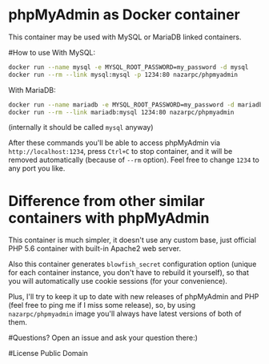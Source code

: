 # phpMyAdmin as Docker container
This container may be used with MySQL or MariaDB linked containers.

#How to use
With MySQL:
```bash
docker run --name mysql -e MYSQL_ROOT_PASSWORD=my_password -d mysql
docker run --rm --link mysql:mysql -p 1234:80 nazarpc/phpmyadmin
```

With MariaDB:
```bash
docker run --name mariadb -e MYSQL_ROOT_PASSWORD=my_password -d mariadb
docker run --rm --link mariadb:mysql 1234:80 nazarpc/phpmyadmin
```
(internally it should be called `mysql` anyway)

After these commands you'll be able to access phpMyAdmin via `http://localhost:1234`, press `Ctrl+C` to stop container, and it will be removed automatically (because of `--rm` option). Feel free to change `1234` to any port you like.

# Difference from other similar containers with phpMyAdmin
This container is much simpler, it doesn't use any custom base, just official PHP 5.6 container with built-in Apache2 web server.

Also this container generates `blowfish_secret` configuration option (unique for each container instance, you don't have to rebuild it yourself), so that you will automatically use cookie sessions (for your convenience).

Plus, I'll try to keep it up to date with new releases of phpMyAdmin and PHP (feel free to ping me if I miss some release), so, by using `nazarpc/phpmyadmin` image you'll always have latest versions of both of them.

#Questions?
Open an issue and ask your question there:)

#License
Public Domain
